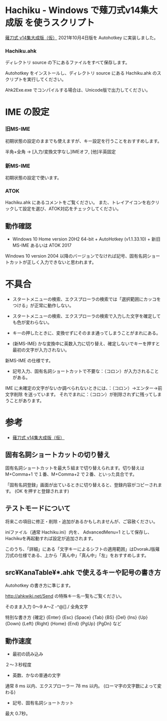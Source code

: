 # Hachiku - Windows で薙刀式v14集大成版 を使うスクリプト

[薙刀式 v14集大成版（仮）](http://oookaworks.seesaa.net/article/483714452.html#comment&gsc.tab=0) 2021年10月4日版を Autohotkey に実装しました。

### Hachiku.ahk

ディレクトリ source の下にあるファイルをすべて保存します。

Autohotkey をインストールし、ディレクトリ source にある Hachiku.ahk のスクリプトを実行してください。

Ahk2Exe.exe でコンパイルする場合は、Unicode版で出力してください。

# IME の設定

### 旧MS-IME

初期状態の設定のままでも使えますが、キー設定を行うことをおすすめします。

半角+全角	→	[入力/変換文字なし]IMEオフ, [他]半英固定

### 新MS-IME

初期状態の設定で使います。

### ATOK

Hachiku.ahk にあるコメントをご覧ください。
また、トレイアイコンを右クリックして設定を選び、ATOK対応をチェックしてください。

## 動作確認

* Windows 10 Home version 20H2 64-bit + AutoHotkey (v1.1.33.10) + 新旧MS-IME あるいは ATOK 2017

Windows 10 version 2004 以降のバージョンでなければ記号、固有名詞ショートカットが正しく入力できないと思われます。

# 不具合

* スタートメニューの検索、エクスプローラの検索では「選択範囲にカッコをつける」が正常に動作しない。

* スタートメニューの検索、エクスプローラの検索で入力した文字を確定しても色が変わらない。

* キーの押したときに、変換せずにそのまま通ってしまうことがまれにある。

* (新MS-IME) かな変換中に英数入力に切り替え、確定しないでキーを押すと最初の文字が入力されない。

新MS-IME の仕様です。

* 記号入力、固有名詞ショートカットで不要な：（コロン）が入力されることがある。

IME に未確定の文字がないか調べられないときには、：（コロン）→エンター→前文字削除 を送っています。
それでまれに：（コロン）が削除されずに残ってしまうことがあります。

# 参考

* [薙刀式 v14集大成版（仮）](http://oookaworks.seesaa.net/article/483714452.html#comment&gsc.tab=0)

## 固有名詞ショートカットの切り替え

固有名詞ショートカットを最大５組まで切り替えられます。切り替えは M+Comma+1 で１番、M+Comma+2 で２番、といった具合です。

「固有名詞登録」画面が出ているときに切り替えると、登録内容がコピーされます。
(OK を押すと登録されます)

## テストモードについて

将来この項目に修正・削除・追加があるかもしれませんが、ご容赦ください。

iniファイル（通常 Hachiku.ini）内を、
AdvancedMenu=1
として保存し、Hachikuを再起動すれば設定が追加されます。

このうち、「詳細」にある「文字キーによるシフトの適用範囲」はDvorakJ版薙刀式の仕様である、上から「真ん中」「真ん中」「左」をおすすめします。

## src¥KanaTable¥*.ahk で使えるキーや記号の書き方

Autohotkey の書き方に準じます。

http://ahkwiki.net/Send の特殊キー名一覧もご覧ください。

そのまま入力	0〜9 A〜Z -^@[]./ 全角文字

特別な書き方
{確定}
{Enter} {Esc} {Space} {Tab} {BS} {Del} {Ins}
{Up} {Down} {Left} {Right}
{Home} {End} {PgUp} {PgDn}
など

## 動作速度

* 最初の読み込み

２～３秒程度

* 英数、かなの普通の文字

通常 8 ms 以内、エクスプローラー 78 ms 以内。
(ローマ字の文字数によって変わる)

* 記号、固有名詞ショートカット

最大 0.7秒。
